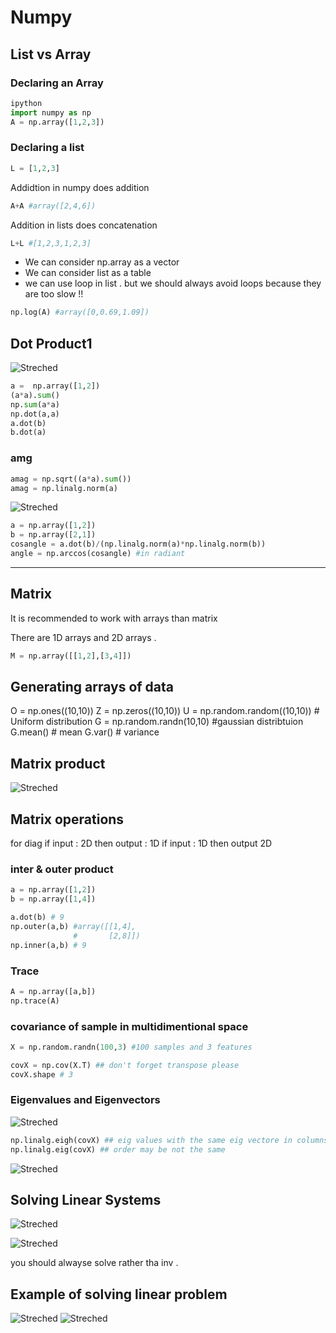 # Numpy

## List vs Array

### Declaring an Array
```python
ipython
import numpy as np
A = np.array([1,2,3])
```

### Declaring a list
```python
L = [1,2,3]
```
Addidtion in numpy does addition
```python
A+A #array([2,4,6])
```
Addition in lists does concatenation
```python
L+L #[1,2,3,1,2,3]
```
- We can consider np.array as a vector
- We can consider list as a table
- we can use loop in list . but we should always avoid loops because they are too slow !!

```python
np.log(A) #array([0,0.69,1.09])
```

## Dot Product1
![Streched](/home/iliass/Pictures/Pthon/Preq/S2l5-1.png)
```python
a =  np.array([1,2])
(a*a).sum()
np.sum(a*a)
np.dot(a,a)
a.dot(b)
b.dot(a)
```

### amg
```python
amag = np.sqrt((a*a).sum())
amag = np.linalg.norm(a) 
```
![Streched](/home/iliass/Pictures/Pthon/Preq/s2l5-2.png)
```python
a = np.array([1,2])
b = np.array([2,1])
cosangle = a.dot(b)/(np.linalg.norm(a)*np.linalg.norm(b))
angle = np.arccos(cosangle) #in radiant
```
-----------------
## Matrix

It is recommended to work with arrays than matrix

There are 1D arrays and 2D arrays .

```python
M = np.array([[1,2],[3,4]])
```

## Generating arrays of data
O = np.ones((10,10))
Z = np.zeros((10,10))
U = np.random.random((10,10)) # Uniform distribution
G = np.random.randn(10,10) #gaussian distribtuion
G.mean() # mean
G.var() # variance

## Matrix product 
![Streched](/home/iliass/Pictures/Pthon/Preq/S2L9-1.png)

## Matrix operations
for diag if input : 2D then output : 1D
if input : 1D then output 2D
### inter & outer product
```python
a = np.array([1,2])
b = np.array([1,4])

a.dot(b) # 9
np.outer(a,b) #array([[1,4],
              #       [2,8]])
np.inner(a,b) # 9
```
### Trace
```python
A = np.array([a,b])
np.trace(A)
```

### covariance of sample in multidimentional space
```python
X = np.random.randn(100,3) #100 samples and 3 features

covX = np.cov(X.T) ## don't forget transpose please
covX.shape # 3
```

### Eigenvalues and Eigenvectors
![Streched](/home/iliass/Pictures/Pthon/Preq/S2L10-2.png)
```python
np.linalg.eigh(covX) ## eig values with the same eig vectore in columns
np.linalg.eig(covX) ## order may be not the same
```

![Streched](/home/iliass/Pictures/Pthon/Preq/S2L10-3.png)

## Solving Linear Systems

![Streched](/home/iliass/Pictures/Pthon/Preq/S2L11-1.png)

![Streched](/home/iliass/Pictures/Pthon/Preq/S2L11-2.png)

you should alwayse solve rather tha inv .

## Example of solving linear problem
![Streched](/home/iliass/Pictures/Pthon/Preq/S2L12-1.png)
![Streched](/home/iliass/Pictures/Pthon/Preq/S2L12-2.png)